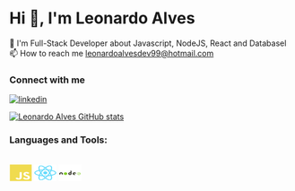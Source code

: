 <h1>Hi 👋, I'm Leonardo Alves</h1>

🚀 I'm Full-Stack Developer about Javascript, NodeJS, React and Databasel
</br>
📫 How to reach me leonardoalvesdev99@hotmail.com

### Connect with me

[![linkedin](https://img.shields.io/badge/LinkedIn-0077B5?style=for-the-badge&logo=linkedin&logoColor=white)](https://www.linkedin.com/in/leonardoalves99/)


[![Leonardo Alves GitHub stats](https://github-readme-stats.vercel.app/api?username=leonardoalves99)](https://github.com/leonardoalves99/github-readme-stats)

### Languages and Tools:
<div style="display: inline_block"><br/>
   <img align="center" alt="Js" height="30" width="40" src="https://raw.githubusercontent.com/devicons/devicon/master/icons/javascript/javascript-plain.svg">
   <img align="center" alt="Rafa-React" height="30" width="40" src="https://raw.githubusercontent.com/devicons/devicon/master/icons/react/react-original.svg">
   <img align="center" alt="Rafa-React" height="30" width="40" src="https://raw.githubusercontent.com/devicons/devicon/master/icons/nodejs/nodejs-original-wordmark.svg">
   
     
</div></br>

